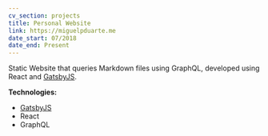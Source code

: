 ```yaml
---
cv_section: projects
title: Personal Website
link: https://miguelpduarte.me
date_start: 07/2018
date_end: Present
---
```


Static Website that queries Markdown files using GraphQL, developed using React and [GatsbyJS](https://gatsbyjs.org).

**Technologies:**

- [GatsbyJS](https://gatsbyjs.org)
- React
- GraphQL